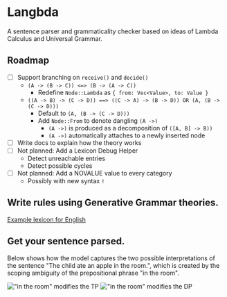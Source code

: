 # Langbda

A sentence parser and grammaticality checker based on ideas of Lambda Calculus and Universal Grammar.

## Roadmap

- [ ] Support branching on `receive()` and `decide()`
  - `(A -> (B -> C)) <=> (B -> (A -> C))`
    - Redefine `Node::Lambda` as `{ from: Vec<Value>, to: Value }`
  - `((A -> B) -> (C -> D)) ==> ((C -> A) -> (B -> D)) OR (A, (B -> (C -> D)))`
    - Default to `(A, (B -> (C -> D)))`
    - Add `Node::From` to denote dangling `(A ->)`
      - `(A ->)` is produced as a decomposition of `([A, B] -> B))`
      - `(A ->)` automatically attaches to a newly inserted node
- [ ] Write docs to explain how the theory works
- [ ] Not planned: Add a Lexicon Debug Helper
  - Detect unreachable entries
  - Detect possible cycles
- [ ] Not planned: Add a NOVALUE value to every category
  - Possibly with new syntax `!`

## Write rules using Generative Grammar theories.

[Example lexicon for English](assets/lexicons/en.lexicon)

## Get your sentence parsed.

Below shows how the model captures the two possible interpretations of the sentence "The child ate an apple in the room.", which is created by the scoping ambiguity of the prepositional phrase "in the room".

![](examples/the-child-ate-an-apple-in-the-room-_tree-1.png "\"in the room\" modifies the TP")
![](examples/the-child-ate-an-apple-in-the-room-_tree-2.png "\"in the room\" modifies the DP")
